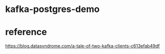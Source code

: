 # kafka-postgres-demo
    
# reference
https://blog.datasyndrome.com/a-tale-of-two-kafka-clients-c613efab49df
